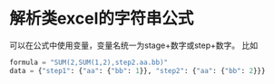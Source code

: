 # 解析类excel的字符串公式
可以在公式中使用变量，变量名统一为stage+数字或step+数字。
比如
```python
formula = "SUM(2,SUM(1,2),step2.aa.bb)"
data = {"step1": {"aa": {"bb": 1}}, "step2": {"aa": {"bb": 2}}}
```
